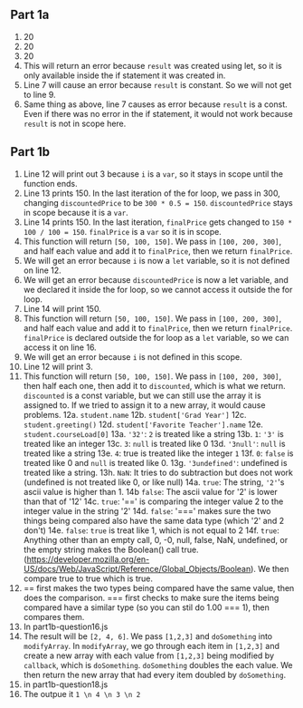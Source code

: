 ## Part 1a
1. 20
2. 20
3. 20
4. This will return an error because `result` was created using let, so it is only available inside the if statement it was created in.
5. Line 7 will cause an error because `result` is constant. So we will not get to line 9.
6. Same thing as above, line 7 causes as error because `result` is a const. Even if there was no error in the if statement, it would not work because `result` is not in scope here.
 
## Part 1b
1. Line 12 will print out 3 because `i` is a `var`, so it stays in scope until the function ends.
2. Line 13 prints 150. In the last iteration of the for loop, we pass in 300, changing `discountedPrice` to be `300 * 0.5 = 150`. `discountedPrice` stays in scope because it is a `var`.
3. Line 14 prints 150. In the last iteration, `finalPrice` gets changed to `150 * 100 / 100 = 150`. `finalPrice` is a `var` so it is in scope.
4. This function will return `[50, 100, 150]`. We pass in `[100, 200, 300]`, and half each value and add it to `finalPrice`, then we return `finalPrice`.
5. We will get an error because `i` is now a `let` variable, so it is not defined on line 12.
6. We will get an error because `discountedPrice` is now a let variable, and we declared it inside the for loop, so we cannot access it outside the for loop.
7. Line 14 will print 150.
8. This function will return `[50, 100, 150]`. We pass in `[100, 200, 300]`, and half each value and add it to `finalPrice`, then we return `finalPrice`. `finalPrice` is declared outside the for loop as a `let` variable, so we can access it on line 16.
9. We will get an error because `i` is not defined in this scope.
10. Line 12 will print 3.
11. This function will return `[50, 100, 150]`. We pass in `[100, 200, 300]`, then half each one, then add it to `discounted`, which is what we return. `discounted` is a const variable, but we can still use the array it is assigned to. If we tried to assign it to a new array, it would cause problems.
12a. `student.name`
12b. `student['Grad Year']`
12c. `student.greeting()`
12d. `student['Favorite Teacher'].name`
12e. `student.courseLoad[0]`
13a. `'32'`: `2` is treated like a string
13b. `1`: `'3'` is treated like an integer
13c. `3`: `null` is treated like 0
13d. `'3null'`: `null` is treated like a string
13e. `4`: true is treated like the integer `1`
13f. `0`: `false` is treated like 0 and `null` is treated like 0.
13g. `'3undefined'`: undefined is treated like a string.
13h. `NaN`: It tries to do subtraction but does not work (undefined is not treated like 0, or like null)
14a. `true`: The string, `'2'`'s ascii value is higher than 1.
14b `false`: The ascii value for '2' is lower than that of '12'
14c. `true`: '==' is comparing the integer value 2 to the integer value in the string '2'
14d. `false`: '===' makes sure the two things being compared also have the same data type (which '2' and 2 don't)
14e. `false`: `true` is treat like 1, which is not equal to 2
14f. `true`: Anything other than an empty call, 0, -0, null, false, NaN, undefined, or the empty string makes the Boolean() call true. (https://developer.mozilla.org/en-US/docs/Web/JavaScript/Reference/Global_Objects/Boolean). We then compare true to true which is true.
15. == first makes the two types being compared have the same value, then does the comparison. === first checks to make sure the items being compared have a similar type (so you can stil do 1.00 === 1), then compares them.
16. In part1b-question16.js
17. The result will be `[2, 4, 6]`. We pass `[1,2,3]` and `doSomething` into `modifyArray`. In `modifyArray`, we go through each item in `[1,2,3]` and create a new array with each value from `[1,2,3]` being modified by `callback`, which is `doSomething`. `doSomething` doubles the each value. We then return the new array that had every item doubled by `doSomething`.
18. in part1b-question18.js
19. The outpue it `1 \n 4 \n 3 \n 2`